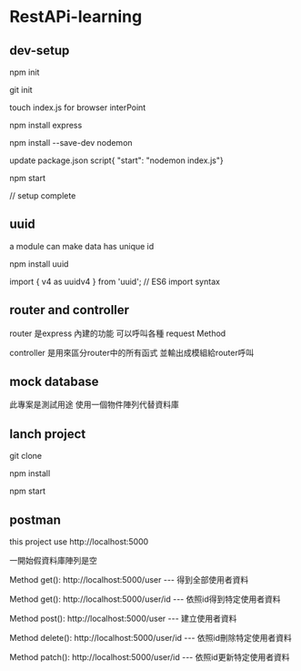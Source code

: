 # RestAPi-learning

## dev-setup

npm init

git init

touch index.js for browser interPoint

npm install express 

npm install --save-dev nodemon  

update package.json script{ "start": "nodemon index.js"}

npm start

// setup complete

## uuid 
a module can make data has unique id 

npm install uuid

import { v4 as uuidv4 } from 'uuid'; // ES6 import syntax

## router and controller

router 是express 內建的功能 可以呼叫各種 request Method 

controller 是用來區分router中的所有函式 並輸出成模組給router呼叫 

## mock database
此專案是測試用途 使用一個物件陣列代替資料庫

## lanch project
git clone

npm install

npm start

## postman
this project use http://localhost:5000 

一開始假資料庫陣列是空

Method get(): http://localhost:5000/user --- 得到全部使用者資料

Method get(): http://localhost:5000/user/id --- 依照id得到特定使用者資料

Method post(): http://localhost:5000/user --- 建立使用者資料

Method delete(): http://localhost:5000/user/id --- 依照id刪除特定使用者資料

Method patch(): http://localhost:5000/user/id --- 依照id更新特定使用者資料
